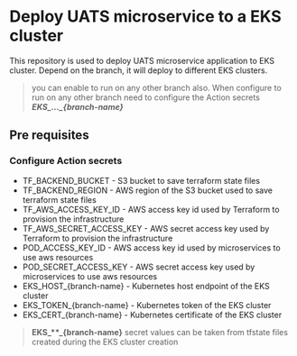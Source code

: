 # Deploy UATS microservice to a EKS cluster
This repository is used to deploy UATS microservice application to EKS cluster. Depend on the branch, it will deploy to different EKS clusters.

> you can enable to run on any other branch also. When configure to run on any other branch need to configure the Action secrets ***EKS_..._{branch-name}***

## Pre requisites
### Configure Action secrets
* TF_BACKEND_BUCKET - S3 bucket to save terraform state files
* TF_BACKEND_REGION - AWS region of the S3 bucket used to save terraform state files
* TF_AWS_ACCESS_KEY_ID - AWS access key id used by Terraform to provision the infrastructure
* TF_AWS_SECRET_ACCESS_KEY - AWS secret access key used by Terraform to provision the infrastructure
* POD_ACCESS_KEY_ID - AWS access key id used by microservices to use aws resources
* POD_SECRET_ACCESS_KEY - AWS secret access key used by microservices to use aws resources
* EKS_HOST_{branch-name} - Kubernetes host endpoint of the EKS cluster
* EKS_TOKEN_{branch-name} - Kubernetes token of the EKS cluster
* EKS_CERT_{branch-name} - Kubernetes certificate of the EKS cluster
> **EKS_\*\*_{branch-name}** secret values can be taken from tfstate files created during the EKS cluster creation